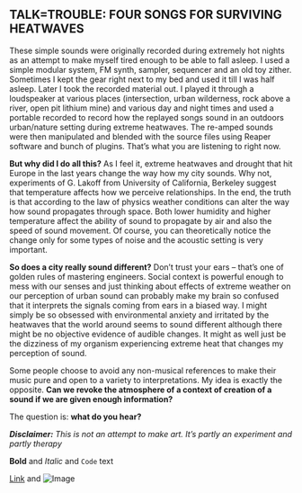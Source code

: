 ## TALK=TROUBLE: FOUR SONGS FOR SURVIVING HEATWAVES

These simple sounds were originally recorded during extremely hot nights as an attempt to make myself tired enough to be able to fall asleep. I used a simple modular system, FM synth, sampler, sequencer and an old toy zither. Sometimes I kept the gear right next to my bed and used it till I was half asleep. Later I took the recorded material out. I played it through a loudspeaker at various places (intersection, urban wilderness, rock above a river, open pit lithium mine) and various day and night times and used a portable recorded to record how the replayed songs sound in an outdoors urban/nature setting during extreme heatwaves. The re-amped sounds were then manipulated and blended with the source files using Reaper software and bunch of plugins. That’s what you are listening to right now. 

**But why did I do all this?** As I feel it, extreme heatwaves and drought that hit Europe in the last years change the way how my city sounds. Why not, experiments of G. Lakoff from University of California, Berkeley suggest that temperature affects how we perceive relationships. In the end, the truth is that according to the law of physics weather conditions can alter the way how sound propagates through space. Both lower humidity and higher temperature affect the ability of sound to propagate by air and also the speed of sound movement. Of course, you can theoretically notice the change only for some types of noise and the acoustic setting is very important. 

**So does a city really sound different?**  Don’t trust your ears – that’s one of golden rules of mastering engineers. Social context is powerful enough to mess with our senses and just thinking about effects of extreme weather on our perception of urban sound can probably make my brain so confused that it interprets the signals coming from ears in a biased way. I might simply be so obsessed with environmental anxiety and irritated by the heatwaves that the world around seems to sound different although there might be no objective evidence of audible changes. It might as well just be the dizziness of my organism experiencing extreme heat that changes my perception of sound. 

Some people choose to avoid any non-musical references to make their music pure and open to a variety to interpretations. My idea is exactly the opposite. **Can we revoke the atmosphere of a context of creation of a sound if we are given enough information?** 

The question is: **what do you hear?**

***Disclaimer:** This is not an attempt to make art. It’s partly an experiment and partly therapy*



**Bold** and _Italic_ and `Code` text

[Link](url) and ![Image](src)
